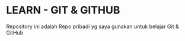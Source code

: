 # LEARN - GIT & GITHUB
Repository ini adalah Repo pribadi yg saya gunakan untuk belajar Git & GitHub
